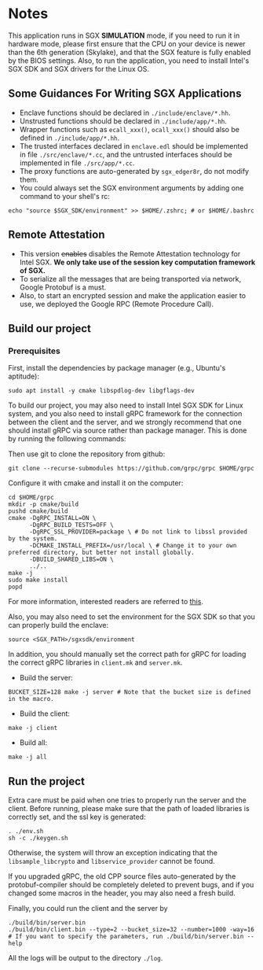# Notes

This application runs in SGX **SIMULATION** mode, if you need to run it in hardware mode, please first ensure that the CPU on your device is newer than the 6th generation (Skylake), and that the SGX feature is fully enabled by the BIOS settings. Also, to run the application, you need to install Intel's SGX SDK and SGX drivers for the Linux OS.

## Some Guidances For Writing SGX Applications

* Enclave functions should be declared in `./include/enclave/*.hh`.
* Unstrusted functions should be declared in `./include/app/*.hh`.
* Wrapper functions such as `ecall_xxx()`, `ocall_xxx()` should also be defined in `./include/app/*.hh`.
* The trusted interfaces declared in `enclave.edl` should be implemented in file `./src/enclave/*.cc`, and the untrusted interfaces should be implemented in file `./src/app/*.cc`.
* The proxy functions are auto-generated by `sgx_edger8r`, do not modify them.
* You could always set the SGX environment arguments by adding one command to your shell's rc:

```shell
echo "source $SGX_SDK/environment" >> $HOME/.zshrc; # or $HOME/.bashrc
```

## Remote Attestation

* This version <s>enables</s> disables the Remote Attestation technology for Intel SGX. **We only take use of the session key computation framework of SGX.**
* To serialize all the messages that are being transported via network, Google Protobuf is a must.
* Also, to start an encrypted session and make the application easier to use, we deployed the Google RPC (Remote Procedure Call).

## Build our project

### Prerequisites

First, install the dependencies by package manager (e.g., Ubuntu's aptitude):

```shell
sudo apt install -y cmake libspdlog-dev libgflags-dev
```

To build our project, you may also need to install Intel SGX SDK for Linux system, and you also need to install gRPC framework for the connection between the client and the server, and we strongly recommend that one should install gRPC via source rather than package manager. This is done by running the following commands:


Then use git to clone the repository from github:

```shell
git clone --recurse-submodules https://github.com/grpc/grpc $HOME/grpc
```

Configure it with cmake and install it on the computer:

```shell
cd $HOME/grpc
mkdir -p cmake/build
pushd cmake/build
cmake -DgRPC_INSTALL=ON \                
      -DgRPC_BUILD_TESTS=OFF \
      -DgRPC_SSL_PROVIDER=package \ # Do not link to libssl provided by the system.
      -DCMAKE_INSTALL_PREFIX=/usr/local \ # Change it to your own preferred directory, but better not install globally.
      -DBUILD_SHARED_LIBS=ON \
      ../..
make -j
sudo make install
popd
```

For more information, interested readers are referred to [this](https://grpc.io).

Also, you may also need to set the environment for the SGX SDK so that you can properly build the enclave:

```shell
source <SGX_PATH>/sgxsdk/environment
```

In addition, you should manually set the correct path for gRPC for loading the correct gRPC libraries in `client.mk` and `server.mk`.

* Build the server:

```shell
BUCKET_SIZE=128 make -j server # Note that the bucket size is defined in the macro.
```

* Build the client:

```shell
make -j client
```

* Build all:

```shell
make -j all
```

## Run the project

Extra care must be paid when one tries to properly run the server and the client. Before running, please make sure that the path of loaded libraries is correctly set, and the ssl key is generated:

```shell
. ./env.sh
sh -c ./keygen.sh
```

Otherwise, the system will throw an exception indicating that the `libsample_libcrypto` and `libservice_provider` cannot be found.

If you upgraded gRPC, the old CPP source files auto-generated by the protobuf-compiler should be completely deleted to prevent bugs, and if you changed some macros in the header, you may also need a fresh build.

Finally, you could run the client and the server by

```shell
./build/bin/server.bin
./build/bin/client.bin --type=2 --bucket_size=32 --number=1000 -way=16
# If you want to specify the parameters, run ./build/bin/server.bin --help
```

All the logs will be output to the directory `./log`.

